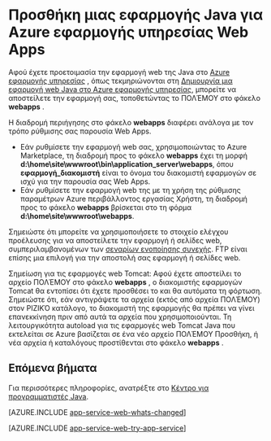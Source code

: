 <properties 
    pageTitle="Προσθήκη μιας εφαρμογής Java για Azure εφαρμογής υπηρεσίας Web Apps" 
    description="Αυτό το πρόγραμμα εκμάθησης δείχνει πώς μπορείτε να προσθέσετε μια σελίδα ή μια εφαρμογή για να την παρουσία του Azure υπηρεσία Web εφαρμογών που έχει ήδη ρυθμιστεί για να χρησιμοποιήσετε Java." 
    services="app-service\web" 
    documentationCenter="java" 
    authors="rmcmurray" 
    manager="wpickett" 
    editor=""/>

<tags 
    ms.service="app-service-web" 
    ms.workload="web" 
    ms.tgt_pltfrm="na" 
    ms.devlang="Java" 
    ms.topic="article" 
    ms.date="08/11/2016" 
    ms.author="robmcm"/>

# <a name="add-a-java-application-to-azure-app-service-web-apps"></a>Προσθήκη μιας εφαρμογής Java για Azure εφαρμογής υπηρεσίας Web Apps

Αφού έχετε προετοιμασία την εφαρμογή web της Java στο [Azure εφαρμογής υπηρεσίας][] , όπως τεκμηριώνονται στη [Δημιουργία μια εφαρμογή web Java στο Azure εφαρμογής υπηρεσίας](web-sites-java-get-started.md), μπορείτε να αποστείλετε την εφαρμογή σας, τοποθετώντας το ΠΟΛΈΜΟΥ στο φάκελο **webapps** .

Η διαδρομή περιήγησης στο φάκελο **webapps** διαφέρει ανάλογα με τον τρόπο ρύθμισης σας παρουσία Web Apps.

- Εάν ρυθμίσετε την εφαρμογή web σας, χρησιμοποιώντας το Azure Marketplace, τη διαδρομή προς το φάκελο **webapps** έχει τη μορφή **d:\home\site\wwwroot\bin\application\_server\webapps**, όπου **εφαρμογή\_διακομιστή** είναι το όνομα του διακομιστή εφαρμογών σε ισχύ για την παρουσία σας Web Apps. 
- Εάν ρυθμίσετε την εφαρμογή web της με τη χρήση της ρύθμισης παραμέτρων Azure περιβάλλοντος εργασίας Χρήστη, τη διαδρομή προς το φάκελο **webapps** βρίσκεται στο τη φόρμα **d:\home\site\wwwroot\webapps**. 

Σημειώστε ότι μπορείτε να χρησιμοποιήσετε το στοιχείο ελέγχου προέλευσης για να αποστείλετε την εφαρμογή ή σελίδες web, συμπεριλαμβανομένων των [σεναρίων ενοποίησης συνεχής](app-service-continuous-deployment.md). FTP είναι επίσης μια επιλογή για την αποστολή σας εφαρμογή ή σελίδες web.

Σημείωση για τις εφαρμογές web Tomcat: Αφού έχετε αποστείλει το αρχείο ΠΟΛΈΜΟΥ στο φάκελο **webapps** , ο διακομιστής εφαρμογών Tomcat θα εντοπίσει ότι έχετε προσθέσει το και θα αυτόματα τη φόρτωση. Σημειώστε ότι, εάν αντιγράψετε τα αρχεία (εκτός από αρχεία ΠΟΛΈΜΟΥ) στον ΡΙΖΙΚΌ κατάλογο, το διακομιστή της εφαρμογής θα πρέπει να γίνει επανεκκίνηση πριν από αυτά τα αρχεία που χρησιμοποιούνται. Τη λειτουργικότητα autoload για τις εφαρμογές web Tomcat Java που εκτελείται σε Azure βασίζεται σε ένα νέο αρχείο ΠΟΛΈΜΟΥ Προσθήκη, ή νέα αρχεία ή καταλόγους προστίθενται στο φάκελο **webapps** . 

## <a name="next-steps"></a>Επόμενα βήματα

Για περισσότερες πληροφορίες, ανατρέξτε στο [Κέντρο για προγραμματιστές Java](/develop/java/).

[AZURE.INCLUDE [app-service-web-whats-changed](../../includes/app-service-web-whats-changed.md)]

[AZURE.INCLUDE [app-service-web-try-app-service](../../includes/app-service-web-try-app-service.md)]

<!-- External Links -->
[Azure εφαρμογής υπηρεσίας]: http://go.microsoft.com/fwlink/?LinkId=529714
